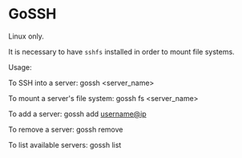 # GoSSH


Linux only.

It is necessary to have `sshfs` installed in order to mount file systems.

Usage:

  To SSH into a server: gossh <server_name>

  To mount a server's file system: gossh fs <server_name>
  
  To add a server: gossh add <name> <username@ip>
  
  To remove a server: gossh remove <name>
  
  To list available servers: gossh list
